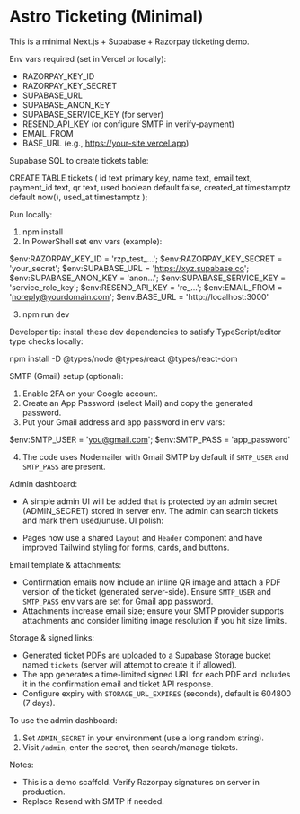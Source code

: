 # Astro Ticketing (Minimal)

This is a minimal Next.js + Supabase + Razorpay ticketing demo.

Env vars required (set in Vercel or locally):

- RAZORPAY_KEY_ID
- RAZORPAY_KEY_SECRET
- SUPABASE_URL
- SUPABASE_ANON_KEY
- SUPABASE_SERVICE_KEY (for server)
- RESEND_API_KEY (or configure SMTP in verify-payment)
- EMAIL_FROM
- BASE_URL (e.g., https://your-site.vercel.app)

Supabase SQL to create tickets table:

CREATE TABLE tickets (
  id text primary key,
  name text,
  email text,
  payment_id text,
  qr text,
  used boolean default false,
  created_at timestamptz default now(),
  used_at timestamptz
);

Run locally:

1. npm install
2. In PowerShell set env vars (example):

  $env:RAZORPAY_KEY_ID = 'rzp_test_...'; $env:RAZORPAY_KEY_SECRET = 'your_secret';
  $env:SUPABASE_URL = 'https://xyz.supabase.co'; $env:SUPABASE_ANON_KEY = 'anon...';
  $env:SUPABASE_SERVICE_KEY = 'service_role_key'; $env:RESEND_API_KEY = 're_...';
  $env:EMAIL_FROM = 'noreply@yourdomain.com'; $env:BASE_URL = 'http://localhost:3000'

3. npm run dev

Developer tip: install these dev dependencies to satisfy TypeScript/editor type checks locally:

npm install -D @types/node @types/react @types/react-dom

SMTP (Gmail) setup (optional):

1. Enable 2FA on your Google account.
2. Create an App Password (select Mail) and copy the generated password.
3. Put your Gmail address and app password in env vars:

  $env:SMTP_USER = 'you@gmail.com'; $env:SMTP_PASS = 'app_password'

4. The code uses Nodemailer with Gmail SMTP by default if `SMTP_USER` and `SMTP_PASS` are present.

Admin dashboard:

- A simple admin UI will be added that is protected by an admin secret (ADMIN_SECRET) stored in server env. The admin can search tickets and mark them used/unuse.
UI polish:

- Pages now use a shared `Layout` and `Header` component and have improved Tailwind styling for forms, cards, and buttons.

Email template & attachments:

- Confirmation emails now include an inline QR image and attach a PDF version of the ticket (generated server-side). Ensure `SMTP_USER` and `SMTP_PASS` env vars are set for Gmail app password.
- Attachments increase email size; ensure your SMTP provider supports attachments and consider limiting image resolution if you hit size limits.

Storage & signed links:

- Generated ticket PDFs are uploaded to a Supabase Storage bucket named `tickets` (server will attempt to create it if allowed).
- The app generates a time-limited signed URL for each PDF and includes it in the confirmation email and ticket API response.
- Configure expiry with `STORAGE_URL_EXPIRES` (seconds), default is 604800 (7 days).




To use the admin dashboard:

1. Set `ADMIN_SECRET` in your environment (use a long random string).
2. Visit `/admin`, enter the secret, then search/manage tickets.



Notes:
- This is a demo scaffold. Verify Razorpay signatures on server in production.
- Replace Resend with SMTP if needed.

